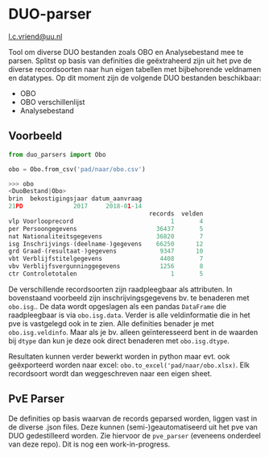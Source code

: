 # DUO-parser
l.c.vriend@uu.nl

Tool om diverse DUO bestanden zoals OBO en Analysebestand mee te parsen. Splitst op basis van definities die geëxtraheerd zijn uit het pve de diverse recordsoorten naar hun eigen tabellen met bijbehorende veldnamen en datatypes. Op dit moment zijn de volgende DUO bestanden beschikbaar:

- OBO
- OBO verschillenlijst
- Analysebestand

## Voorbeeld

```python
from duo_parsers import Obo

obo = Obo.from_csv('pad/naar/obo.csv')

>>> obo
<DuoBestand|Obo>
brin  bekostigingsjaar datum_aanvraag
21PD              2017     2018-01-14
                                       records  velden
vlp Voorlooprecord                           1       4
per Persoongegevens                      36437       5
nat Nationaliteitsgegevens               36820       7
isg Inschrijvings-(deelname-)gegevens    66250      12
grd Graad-(resultaat-)gegevens            9347      10
vbt Verblijfstitelgegevens                4408       7
vbv Verblijfsvergunninggegevens           1256       8
ctr Controletotalen                          1       5
```

De verschillende recordsoorten zijn raadpleegbaar als attributen. In bovenstaand voorbeeld zijn inschrijvingsgegevens bv. te benaderen met `obo.isg`.. De data wordt opgeslagen als een pandas `DataFrame` die raadpleegbaar is via `obo.isg.data`. Verder is alle veldinformatie die in het pve is vastgelegd ook in te zien. Alle definities benader je met `obo.isg.veldinfo`. Maar als je bv. alleen geïnteresseerd bent in de waarden bij `dtype` dan kun je deze ook direct benaderen met `obo.isg.dtype`.

Resultaten kunnen verder bewerkt worden in python maar evt. ook geëxporteerd worden naar excel: `obo.to_excel('pad/naar/obo.xlsx)`. Elk recordsoort wordt dan weggeschreven naar een eigen sheet.

## PvE Parser
De definities op basis waarvan de records geparsed worden, liggen vast in de diverse .json files. Deze kunnen (semi-)geautomatiseerd uit het pve van DUO gedestilleerd worden. Zie hiervoor de `pve_parser` (eveneens onderdeel van deze repo). Dit is nog een work-in-progress.

